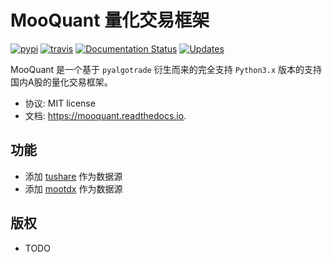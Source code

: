 MooQuant 量化交易框架
===================

[![pypi](https://img.shields.io/pypi/v/mooquant.svg)](https://pypi.python.org/pypi/mooquant) [![travis](https://img.shields.io/travis/bopo/mooquant.svg)](https://travis-ci.org/bopo/mooquant) [![Documentation Status](https://readthedocs.org/projects/mooquant/badge/?version=latest)](https://mooquant.readthedocs.io/en/latest/?badge=latest) [![Updates](https://pyup.io/repos/github/bopo/mooquant/shield.svg)](https://pyup.io/repos/github/bopo/mooquant/)

MooQuant 是一个基于 `pyalgotrade` 衍生而来的完全支持 `Python3.x` 版本的支持国内A股的量化交易框架。

* 协议: MIT license
* 文档: https://mooquant.readthedocs.io.


功能
--------

* 添加 [tushare](https://github.com/waditu/tushare) 作为数据源
* 添加 [mootdx](https://github.com/bopo/mootdx) 作为数据源

版权
---------

* TODO


